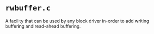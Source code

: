 `rwbuffer.c`
============

A facility that can be used by any block driver in-order to add writing
buffering and read-ahead buffering.
